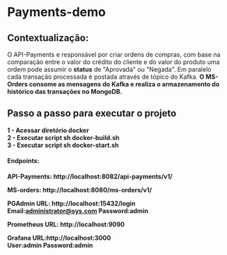 # Payments-demo

## Contextualização:
O API-Payments e responsável por criar ordens de compras, com base na comparação entre o valor do crédito do cliente e do valor do produto uma ordem  pode assumir o <b>status</b> de "Aprovada" ou "Negada". Em paralelo cada transação processada é postada através de tópico do Kafka. 
<b>O MS-Orders<b/> consome as mensagens do Kafka e realiza o armazenamento do histórico das transações no MongoDB.


## Passo a passo para executar o projeto

1 - Acessar diretório <b>docker</b><br>
2 - Executar script <b>sh docker-build.sh</b><br>
3 - Executar script <b>sh docker-start.sh</b> <br>


#### Endpoints:

API-Payments: http://localhost:8082/api-payments/v1/

MS-orders: http://localhost:8080/ms-orders/v1/

PGAdmin URL: http://localhost:15432/login<br>
<b>Email</b>:administrator@sys.com <b>Password</b>:admin

Prometheus URL: http://localhost:9090

Grafana URL:http://localhost:3000<br>
<b>User</b>:admin <b>Password</b>:admin

